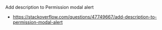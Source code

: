 Add description to Permission modal alert
- https://stackoverflow.com/questions/47749667/add-description-to-permission-modal-alert